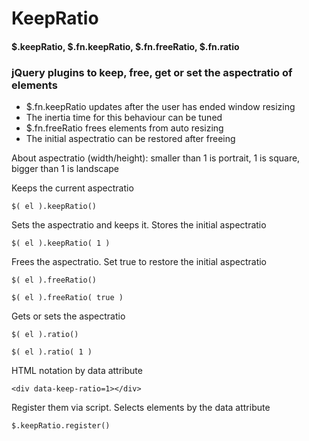 # KeepRatio 
#### $.keepRatio, $.fn.keepRatio, $.fn.freeRatio, $.fn.ratio

### jQuery plugins to keep, free, get or set the aspectratio of elements

- $.fn.keepRatio updates after the user has ended window resizing 
- The inertia time for this behaviour can be tuned
- $.fn.freeRatio frees elements from auto resizing
- The initial aspectratio can be restored after freeing

About aspectratio (width/height):
smaller than 1 is portrait, 1 is square, bigger than 1 is landscape


Keeps the current aspectratio
```
$( el ).keepRatio()

```
Sets the aspectratio and keeps it. Stores the initial aspectratio
```
$( el ).keepRatio( 1 )

```
Frees the aspectratio. Set true to restore the initial aspectratio
```
$( el ).freeRatio()

$( el ).freeRatio( true )

```
Gets or sets the aspectratio 
```
$( el ).ratio()

$( el ).ratio( 1 )

```
HTML notation by data attribute
```
<div data-keep-ratio=1></div>

```
Register them via script. Selects elements by the data attribute
```
$.keepRatio.register()

```